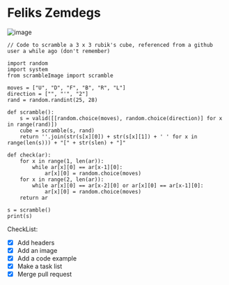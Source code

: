 # Feliks Zemdegs 
![image](https://user-images.githubusercontent.com/91028131/221386172-49e76651-3d33-4f3b-92ce-4e096d85f5c3.png)

```
// Code to scramble a 3 x 3 rubik's cube, referenced from a github user a while ago (don't remember)

import random
import system
from scrambleImage import scramble

moves = ["U", "D", "F", "B", "R", "L"]
direction = ["", "'", "2"]
rand = random.randint(25, 28)

def scramble():
    s = valid([[random.choice(moves), random.choice(direction)] for x in range(rand)])
    cube = scramble(s, rand)
    return ''.join(str(s[x][0]) + str(s[x][1]) + ' ' for x in range(len(s))) + "[" + str(slen) + "]"

def check(ar):
    for x in range(1, len(ar)):
        while ar[x][0] == ar[x-1][0]:
            ar[x][0] = random.choice(moves)
    for x in range(2, len(ar)):
        while ar[x][0] == ar[x-2][0] or ar[x][0] == ar[x-1][0]:
            ar[x][0] = random.choice(moves)
    return ar
 
s = scramble()
print(s)
```

CheckList:
- [x] Add headers
- [x] Add an image
- [x] Add a code example
- [x] Make a task list
- [x] Merge pull request
